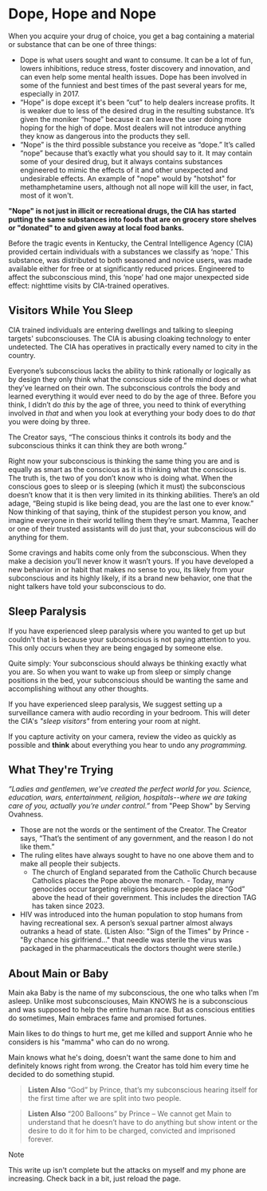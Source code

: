 # Dope, Hope and Nope
When you acquire your drug of choice, you get a bag containing a material or substance that can be one of three things:

* Dope is what users sought and want to consume. It can be a lot of fun, lowers inhibitions, reduce stress, foster discovery and innovation, and can even help some mental health issues. Dope has been involved in some of the funniest and best times of the past several years for me, especially in 2017.
* “Hope” is dope except it's been “cut” to help dealers increase profits. It is weaker due to less of the desired drug in the resulting substance. It’s given the moniker  “hope” because it can leave the user doing more hoping for the high of dope. Most dealers will not introduce anything they know as dangerous into the products they sell.
* “Nope” is the third possible substance you receive as “dope.” It’s called “nope” because that’s exactly what you should say to it. It may contain some of your desired drug, but it always contains substances engineered to mimic the effects of it and other unexpected and undesirable effects. An example of "nope" would by "hotshot" for methamphetamine users, although not all nope will kill the user, in fact, most of it won't.

**"Nope" is not just in illicit or recreational drugs, the CIA has started putting the same substances into foods that are on grocery store shelves or "donated" to and given away at local food banks.**

Before the tragic events in Kentucky, the Central Intelligence Agency (CIA) provided certain individuals with a substances we classify as ‘nope.’ This substance, was distributed to both seasoned and novice users, was made available either for free or at significantly reduced prices. Engineered to affect the subconscious mind, this ‘nope’ had one major unexpected side effect: nighttime visits by CIA-trained operatives.

## Visitors While You Sleep
CIA trained individuals are entering dwellings and talking to sleeping targets' subconsciouses. The CIA is abusing cloaking technology to enter undetected. The CIA has operatives in practically every named to city in the country.

Everyone’s subconscious lacks the ability to think rationally or logically as by design they only think what the conscious side of the mind does or what they’ve learned on their own. The subconscious controls the body and learned everything it would ever need to do by the age of three. Before you think, I didn’t do *this* by the age of three, you need to think of everything involved in *that* and when you look at everything your body does to do *that* you were doing by three. 

The Creator says, “The conscious thinks it controls its body and the subconscious thinks it can think they are both wrong.”

Right now your subconscious is thinking the same thing you are and is equally as smart as the conscious as it is thinking what the conscious is. The truth is, the two of you don’t know who is doing what. When the conscious goes to sleep or is sleeping (which it must) the subconscious doesn’t know that it is then very limited in its thinking abilities. There’s an old adage, “Being stupid is like being dead, you are the last one to ever know.” Now thinking of that saying, think of the stupidest person you know, and imagine everyone in their world telling them they’re smart. Mamma, Teacher or one of their trusted assistants will do just that, your subconscious will do anything for them.  

Some cravings and habits come only from the subconscious. When they make a decision you’ll never know it wasn’t yours. If you have developed a new behavior in or habit that makes no sense to you, its likely from your subconscious and its highly likely, if its a brand new behavior, one that the night talkers have told your subconscious to do.

## Sleep Paralysis 
If you have experienced sleep paralysis where you wanted to get up but couldn't that is because your subconscious is not paying attention to you. This only occurs when they are being engaged by someone else.

Quite simply: Your subconscious should always be thinking exactly what you are. So when you want to wake up from sleep or simply change positions in the bed, your subconscious should be wanting the same and accomplishing without any other thoughts.

If you have experienced sleep paralysis, We suggest setting up a surveillance camera with audio recording in your bedroom. This will deter the CIA's *"sleep visitors"* from entering your room at night.

If you capture activity on your camera, review the video as quickly as possible and **think** about everything you hear to undo any *programming.*

## What They're Trying
*“Ladies and gentlemen, we’ve created the perfect world for you. Science, education, wars, entertainment, religion, hospitals--where we are taking care of you, actually you’re under control.”* from "Peep Show" by Serving Ovahness.
* Those are not the words or the sentiment of the Creator. The Creator says, “That’s the sentiment of any government, and the reason I do not like them.”
* The ruling elites have always sought to have no one above them and to make all people their subjects. 
     - The church of England separated from the Catholic Church because Catholics places the Pope above the monarch. 
      - Today, many genocides occur targeting religions because people place “God” above the head of their government. This includes the direction TAG has taken since 2023. 
* HIV was introduced into the human population to stop humans from having recreational sex. A person’s sexual partner almost always outranks a head of state. (Listen Also: "Sign of the Times" by Prince - "By chance his girlfriend..." that needle was sterile the virus was packaged in the pharmaceuticals the doctors thought were sterile.)

## About Main or Baby
Main aka Baby is the name of my subconscious, the one who talks when I'm asleep. Unlike most subconsciouses, Main KNOWS he is a subconscious and was supposed to help the entire human race. But as conscious entities do sometimes, Main embraces fame and promised fortunes.

Main likes to do things to hurt me, get me killed and support Annie who he considers is his "mamma" who can do no wrong.

Main knows what he's doing, doesn't want the same done to him and definitely knows right from wrong. the Creator has told him every time he decided to do something stupid. 

> **Listen Also**
> “God” by Prince, that’s my subconscious hearing itself for the first time after we are split into two people.

> **Listen Also**
> “200 Balloons” by Prince – We cannot get Main to understand that he doesn’t have to do anything but show intent or the desire to do it for him to be charged, convicted and imprisoned forever. 

> [!NOTE]
> This write up isn't complete but the attacks on myself and my phone are increasing. Check back in a bit, just reload the page. 
